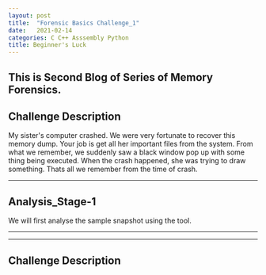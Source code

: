 ```yaml
---
layout: post
title:  "Forensic Basics Challenge_1"
date:   2021-02-14
categories: C C++ Asssembly Python 
title: Beginner's Luck
---
```

This is Second Blog of Series of Memory Forensics.
---
[](#header-1)**Challenge Description**
---
My sister's computer crashed. We were very fortunate to recover this memory dump. Your job is get all her important files from the system. From what we remember, we suddenly saw a black window pop up with some thing being executed. When the crash happened, she was trying to draw something. Thats all we remember from the time of crash.

---
[](#header-1)**Analysis_Stage-1**
---

We will first analyse the sample snapshot using the tool.

---

---
[](#header-1)**Challenge Description**
---




